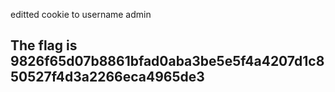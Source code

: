 editted cookie to username admin

## The flag is 9826f65d07b8861bfad0aba3be5e5f4a4207d1c850527f4d3a2266eca4965de3
